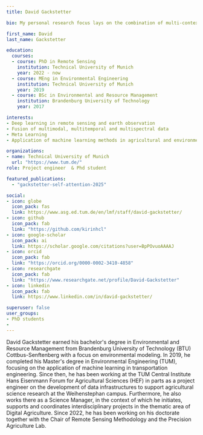 ```yaml
---
title: David Gackstetter

bio: My personal research focus lays on the combination of multi-contextual data fusion (in particular remote sensing data) and deep learning methods within the context of agricultural and environmental sciences. 

first_name: David
last_name: Gackstetter

education:
  courses:
  - course: PhD in Remote Sensing 
    institution: Technical University of Munich
    year: 2022 - now
  - course: MEng in Environmental Engineering
    institution: Technical University of Munich
    year: 2019
  - course: BSc in Environmental and Resource Management
    institution: Brandenburg University of Technology
    year: 2017

interests:
- Deep learning in remote sensing and earth observation
- Fusion of multimodal, multitemporal and multispectral data
- Meta Learning
- Application of machine learning methods in agricultural and environmental sciences

organizations:
- name: Technical University of Munich
  url: "https://www.tum.de/"
role: Project engineer  & Phd student

featured_publications:
  - "gackstetter-self-attention-2025"

social:
- icon: globe
  icon_pack: fas
  link: https://www.asg.ed.tum.de/en/lmf/staff/david-gackstetter/ 
- icon: github
  icon_pack: fab
  link: "https://github.com/kirinhcl"
- icon: google-scholar
  icon_pack: ai
  link: https://scholar.google.com/citations?user=BpPOvuoAAAAJ
- icon: orcid
  icon_pack: fab
  link: "https://orcid.org/0000-0002-3410-4858" 
- icon: researchgate
  icon_pack: fab
  link: "https://www.researchgate.net/profile/David-Gackstetter"
- icon: linkedin
  icon_pack: fab
  link: https://www.linkedin.com/in/david-gackstetter/

superuser: false
user_groups:
- PhD students
- 
---
```

David Gackstetter earned his bachelor's degree in Environmental and Resource Management from Brandenburg University of Technology (BTU) Cottbus-Senftenberg with a focus on environmental modeling. In 2019, he completed his Master's degree in Environmental Engineering (TUM), focusing on the application of machine learning in transportation engineering. Since then, he has been working at the TUM Central Institute Hans Eisenmann Forum for Agricultural Sciences (HEF) in parts as a project engineer on the development of data infrastructures to support agricultural science research at the Weihenstephan campus. Furthermore, he also works there as a Science Manager, in the context of which he initiates, supports and coordinates interdisciplinary projects in the thematic area of Digital Agriculture. Since 2022, he has been working on his doctorate together with the Chair of Remote Sensing Methodology and the Precision Agriculture Lab.

